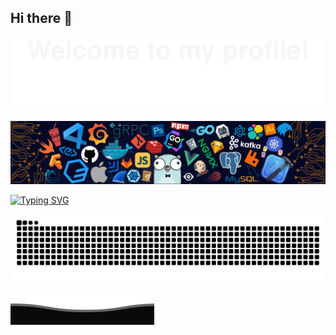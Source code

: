 ## Hi there 👋
![](assets/Bottom_up.svg)

![](assets/header.png)

<!--   my-ticker -->    
[![Typing SVG](https://readme-typing-svg.herokuapp.com?color=%2336BCF7&center=true&vCenter=true&width=600&lines=Hi+there+👋,+I+am+MR.X;+Welcome+to+My+Profile!;Over+4+years+of+programming+experience;Always+learning+new+things)](https://git.io/typing-svg)



<picture>
  <source media="(prefers-color-scheme: dark)" srcset="https://raw.githubusercontent.com/Whoami-e/Whoami-e/output/github-contribution-grid-snake-dark.svg" />
  <source media="(prefers-color-scheme: light)" srcset="https://raw.githubusercontent.com/Whoami-e/Whoami-e/output/github-contribution-grid-snake.svg" />
  <img alt="github-snake" src="https://raw.githubusercontent.com/Whoami-e/Whoami-e/output/github-contribution-grid-snake.svg" />
</picture>

![](assets/Bottom_down.svg)
<!--
**Whoami-e/Whoami-e** is a ✨ _special_ ✨ repository because its `README.md` (this file) appears on your GitHub profile.

Here are some ideas to get you started:

- 🔭 I’m currently working on ...
- 🌱 I’m currently learning ...
- 👯 I’m looking to collaborate on ...
- 🤔 I’m looking for help with ...
- 💬 Ask me about ...
- 📫 How to reach me: ...
- 😄 Pronouns: ...
- ⚡ Fun fact: ...
-->
